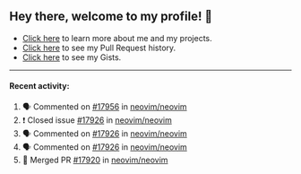 ## Hey there, welcome to my profile! 👋

- [Click here](https://seandewar.github.io/) to learn more about me and my projects.
- [Click here](https://github.com/search?p=1&q=author%3Aseandewar+is%3Apr) to see my Pull Request history.
- [Click here](https://gist.github.com/seandewar) to see my Gists.

---

#### Recent activity:

<!--START_SECTION:activity-->
1. 🗣 Commented on [#17956](https://github.com/neovim/neovim/issues/17956) in [neovim/neovim](https://github.com/neovim/neovim)
2. ❗️ Closed issue [#17926](https://github.com/neovim/neovim/issues/17926) in [neovim/neovim](https://github.com/neovim/neovim)
3. 🗣 Commented on [#17926](https://github.com/neovim/neovim/issues/17926) in [neovim/neovim](https://github.com/neovim/neovim)
4. 🗣 Commented on [#17926](https://github.com/neovim/neovim/issues/17926) in [neovim/neovim](https://github.com/neovim/neovim)
5. 🎉 Merged PR [#17920](https://github.com/neovim/neovim/pull/17920) in [neovim/neovim](https://github.com/neovim/neovim)
<!--END_SECTION:activity-->
